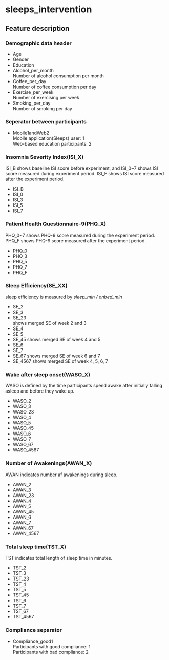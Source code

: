 # sleeps_intervention

## Feature description
### Demographic data header
* Age
* Gender
* Education
* Alcohol_per_month  
Number of alcohol consumption per month
* Coffee_per_day  
Number of coffee consumption per day
* Exercise_per_week  
Number of exercising per week
* Smoking_per_day  
Number of smoking per day

### Seperator between participants
* Mobile1andWeb2  
Mobile application(Sleeps) user: 1  
Web-based education participants: 2

### Insomnia Severity Index(ISI_X)
ISI_B shows baseline ISI score before experiment, and ISI_0~7 shows ISI score measured during experiment period.
ISI_F shows ISI score measured after the experiment period.
* ISI_B  
* ISI_0
* ISI_3
* ISI_5
* ISI_7

### Patient Health Questionnaire-9(PHQ_X)
PHQ_0~7 shows PHQ-9 score measured during the experiment period. PHQ_F shows PHQ-9 score measured after the experiment period.
* PHQ_0
* PHQ_3
* PHQ_5
* PHQ_7
* PHQ_F

### Sleep Efficiency(SE_XX)
sleep efficiency is measured by _sleep_min / onbed_min_
* SE_2
* SE_3
* SE_23  
shows merged SE of week 2 and 3
* SE_4
* SE_5
* SE_45
shows merged SE of week 4 and 5
* SE_6
* SE_7
* SE_67
shows merged SE of week 6 and 7
* SE_4567
shows merged SE of week 4, 5, 6, 7

### Wake after sleep onset(WASO_X)
WASO is defined by the time participants spend awake after initially falling asleep and before they wake up.
* WASO_2
* WASO_3
* WASO_23
* WASO_4
* WASO_5
* WASO_45
* WASO_6
* WASO_7
* WASO_67
* WASO_4567

### Number of Awakenings(AWAN_X)
AWAN indicates number af awakenings during sleep.
* AWAN_2
* AWAN_3
* AWAN_23
* AWAN_4
* AWAN_5
* AWAN_45
* AWAN_6
* AWAN_7
* AWAN_67
* AWAN_4567

### Total sleep time(TST_X)
TST indicates total length of sleep time in minutes.
* TST_2
* TST_3
* TST_23
* TST_4
* TST_5
* TST_45
* TST_6
* TST_7
* TST_67
* TST_4567

### Compliance separator
* Compliance_good1  
Participants with good compliance: 1  
Participants with bad compliance: 2  
